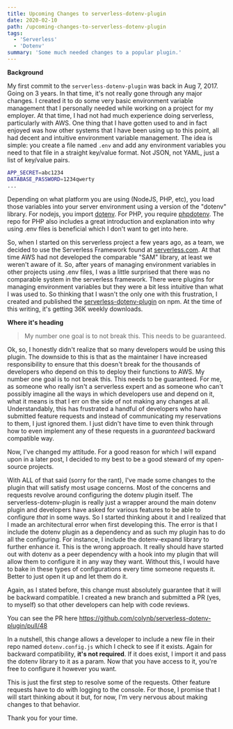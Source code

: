 ```yaml
---
title: Upcoming Changes to serverless-dotenv-plugin
date: 2020-02-10
path: /upcoming-changes-to-serverless-dotenv-plugin
tags:
  - 'Serverless'
  - 'Dotenv'
summary: 'Some much needed changes to a popular plugin.'
---
```


**Background**

My first commit to the `serverless-dotenv-plugin` was back in Aug 7, 2017. Going on 3 years. In that time, it's not really gone through any major changes. I created it to do some very basic environment variable management that I personally needed while working on a project for my employer. At that time, I had not had much experience doing serverless, particularly with AWS. One thing that I have gotten used to and in fact enjoyed was how other systems that I have been using up to this point, all had decent and intuitive environment variable management. The idea is simple: you create a file named `.env` and add any environment variables you need to that file in a straight key/value format. Not JSON, not YAML, just a list of key/value pairs.

```bash
APP_SECRET=abc1234
DATABASE_PASSWORD=1234qwerty
...
```

Depending on what platform you are using (NodeJS, PHP, etc), you load those variables into your server environment using a version of the "dotenv" library. For nodejs, you import [dotenv](https://www.npmjs.com/package/dotenv). For PHP, you require [phpdotenv](https://github.com/vlucas/phpdotenv). The repo for PHP also includes a great introduction and explanation into why using .env files is beneficial which I don't want to get into here.

So, when I started on this serverless project a few years ago, as a team, we decided to use the Serverless Framework found at [serverless.com](https://serverless.com). At that time AWS had not developed the comparable "SAM" library, at least we weren't aware of it. So, after years of managing environment variables in other projects using .env files, I was a little surprised that there was no comparable system in the serverless framework. There were plugins for managing environment variables but they were a bit less intuitive than what I was used to. So thinking that I wasn't the only one with this frustration, I created and published the [serverless-dotenv-plugin](https://www.npmjs.com/package/serverless-dotenv-plugin) on npm. At the time of this writing, it's getting 36K weekly downloads.

**Where it's heading**

> My number one goal is to not break this. This needs to be guaranteed.

Ok, so, I honestly didn't realize that so many developers would be using this plugin. The downside to this is that as the maintainer I have increased responsibility to ensure that this doesn't break for the thousands of developers who depend on this to deploy their functions to AWS. My number one goal is to not break this. This needs to be guaranteed. For me, as someone who really isn't a serverless expert and as someone who can't possibly imagine all the ways in which developers use and depend on it, what it means is that I err on the side of not making any changes at all. Understandably, this has frustrated a handful of developers who have submitted feature requests and instead of communicating my reservations to them, I just ignored them. I just didn't have time to even think through how to even implement any of these requests in a _guaranteed_ backward compatible way.

Now, I've changed my attitude. For a good reason for which I will expand upon in a later post, I decided to my best to be a good steward of my open-source projects.

With ALL of that said (sorry for the rant), I've made some changes to the plugin that will satisfy most usage concerns. Most of the concerns and requests revolve around configuring the dotenv plugin itself. The serverless-dotenv-plugin is really just a wrapper around the main dotenv plugin and developers have asked for various features to be able to configure _that_ in some ways. So I started thinking about it and I realized that I made an architectural error when first developing this. The error is that I include the dotenv plugin as a dependency and as such my plugin has to do all the configuring. For instance, I include the dotenv-expand library to further enhance it. This is the wrong approach. It really should have started out with dotenv as a peer dependency with a hook into my plugin that will allow them to configure it in any way they want. Without this, I would have to bake in these types of configurations every time someone requests it. Better to just open it up and let them do it.

Again, as I stated before, this change must absolutely guarantee that it will be backward compatible. I created a new branch and submitted a PR (yes, to myself) so that other developers can help with code reviews.

You can see the PR here https://github.com/colynb/serverless-dotenv-plugin/pull/48

In a nutshell, this change allows a developer to include a new file in their repo named `dotenv.config.js` which I check to see if it exists. Again for backward compatibility, **it's not required**. If it does exist, I import it and pass the dotenv library to it as a param. Now that you have access to it, you're free to configure it however you want.

This is just the first step to resolve some of the requests. Other feature requests have to do with logging to the console. For those, I promise that I will start thinking about it but, for now, I'm very nervous about making changes to that behavior.

Thank you for your time.
